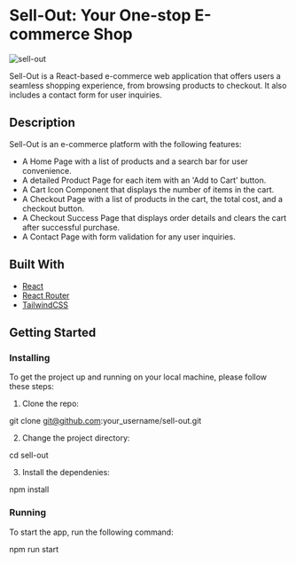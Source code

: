 # Sell-Out: Your One-stop E-commerce Shop

![sell-out](https://github.com/Michaelwasilewski/ReactJS-CA/assets/89254319/9225d7ea-e905-421b-881f-ec38407eb0bc)

Sell-Out is a React-based e-commerce web application that offers users a seamless shopping experience, from browsing products to checkout. It also includes a contact form for user inquiries.


## Description

Sell-Out is an e-commerce platform with the following features:

- A Home Page with a list of products and a search bar for user convenience.
- A detailed Product Page for each item with an 'Add to Cart' button.
- A Cart Icon Component that displays the number of items in the cart.
- A Checkout Page with a list of products in the cart, the total cost, and a checkout button.
- A Checkout Success Page that displays order details and clears the cart after successful purchase.
- A Contact Page with form validation for any user inquiries.

## Built With

- [React](https://reactjs.org/)
- [React Router](https://reactrouter.com/)
- [TailwindCSS](https://tailwindcss.com/)

## Getting Started

### Installing

To get the project up and running on your local machine, please follow these steps:

1. Clone the repo:

git clone git@github.com:your_username/sell-out.git

2. Change the project directory:

cd sell-out

3. Install the dependenies:

npm install

### Running
To start the app, run the following command:

npm run start


